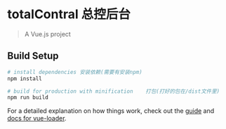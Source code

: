 # totalContral 总控后台

> A Vue.js project

## Build Setup
``` bash
# install dependencies 安装依赖(需要有安装npm)
npm install

# build for production with minification	打包(打好的包在/dist文件里)
npm run build

```

For a detailed explanation on how things work, check out the [guide](http://vuejs-templates.github.io/webpack/) and [docs for vue-loader](http://vuejs.github.io/vue-loader).
